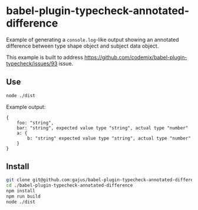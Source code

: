 # babel-plugin-typecheck-annotated-difference

Example of generating a `console.log`-like output showing an annotated difference between type shape object and subject data object.

This example is built to address https://github.com/codemix/babel-plugin-typecheck/issues/93 issue.

## Use

```sh
node ./dist
```

Example output:

```
{
    foo: "string",
    bar: "string", expected value type "string", actual type "number"
    a: {
        b: "string" expected value type "string", actual type "number"
    }
}
```

## Install

```sh
git clone git@github.com:gajus/babel-plugin-typecheck-annotated-difference.git
cd ./babel-plugin-typecheck-annotated-difference
npm install
npm run build
node ./dist
```
